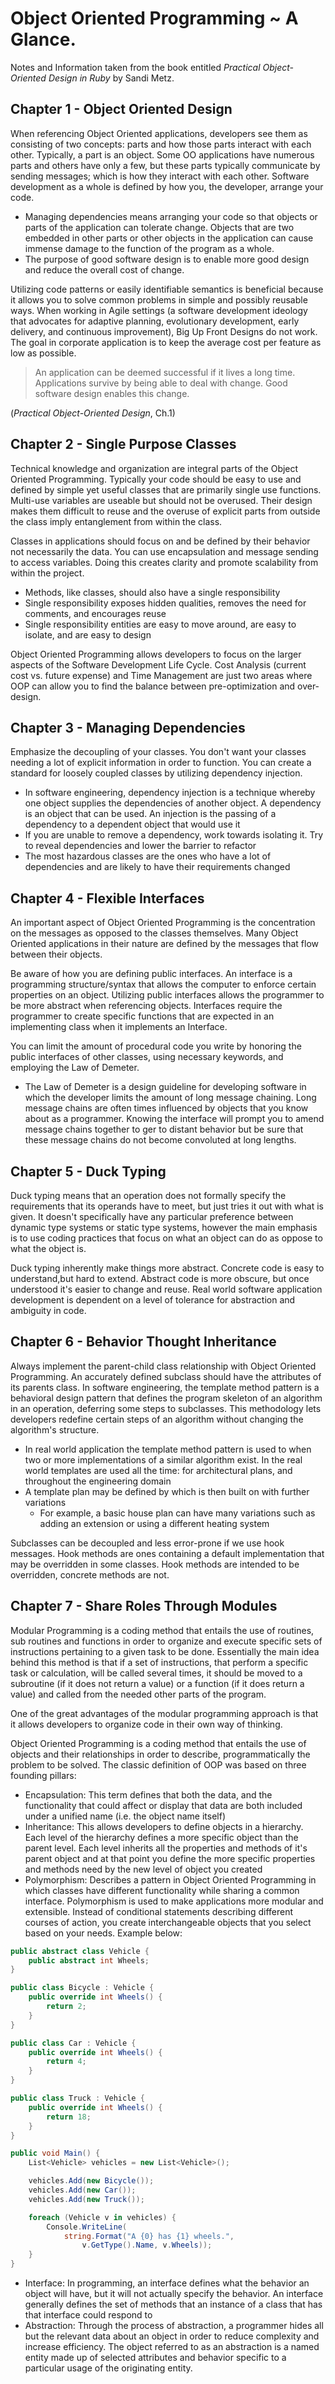 # Object Oriented Programming ~ A Glance. 
Notes and Information taken from the book entitled *Practical Object-Oriented Design in Ruby* by Sandi Metz. 

## Chapter 1 - Object Oriented Design 
When referencing Object Oriented applications, developers see them as consisting of two concepts: parts and how those parts interact with each other. Typically, a part is an object. Some OO applications have numerous parts and others have only a few, but these parts typically communicate by sending messages; which is how they interact with each other. Software development as a whole is defined by how you, the developer, arrange your code. 
* Managing dependencies means arranging your code so that objects or parts of the application can tolerate change. Objects that are two embedded in other parts or other objects in the application can cause immense damage to the function of the program as a whole. 
* The purpose of good software design is to enable more good design and reduce the overall cost of change. 

Utilizing code patterns or easily identifiable semantics is beneficial because it allows you to solve common problems in simple and possibly reusable ways. When working in Agile settings (a software development ideology that advocates for adaptive planning, evolutionary development, early delivery, and continuous improvement), Big Up Front Designs do not work. The goal in corporate application is to keep the average cost per feature as low as possible. 

> An application can be deemed successful if it lives a long time. Applications survive by being able to deal with change. Good software design enables this change. 

(*Practical Object-Oriented Design*, Ch.1)

## Chapter 2 - Single Purpose Classes 
Technical knowledge and organization are integral parts of the Object Oriented Programming. Typically your code should be easy to use and defined by simple yet useful classes that are primarily single use functions. Multi-use variables are useable but should not be overused. Their design makes them difficult to reuse and the overuse of explicit parts from outside the class imply entanglement from within the class.

Classes in applications should focus on and be defined by their behavior not necessarily the data. You can use encapsulation and message sending to access variables. Doing this creates clarity and promote scalability from within the project.  
* Methods, like classes, should also have a single responsibility
* Single responsibility exposes hidden qualities, removes the need for comments, and encourages reuse
* Single responsibility entities are easy to move around, are easy to isolate, and are easy to design 

Object Oriented Programming allows developers to focus on the larger aspects of the Software Development Life Cycle. Cost Analysis (current cost vs. future expense) and Time Management are just two areas where OOP can allow you to find the balance between pre-optimization and over-design. 

## Chapter 3 - Managing Dependencies
Emphasize the decoupling of your classes. You don't want your classes needing a lot of explicit information in order to function. You can create a standard for loosely coupled classes by utilizing dependency injection. 
* In software engineering, dependency injection is a technique whereby  one object supplies the dependencies of another object. A dependency is an object that can be used. An injection is the passing of a dependency to a dependent object that would use it
* If you are unable to remove a dependency, work towards isolating it. Try to reveal dependencies and lower the barrier to refactor 
* The most hazardous classes are the ones who have a lot of dependencies and are likely to have their requirements changed 

## Chapter 4 - Flexible Interfaces 
An important aspect of Object Oriented Programming  is the concentration on the messages as opposed to the classes themselves. Many Object Oriented applications in their nature are defined by the messages that flow between their objects. 

Be aware of how you are defining public interfaces. An interface is a programming structure/syntax that allows the computer to enforce certain properties on an object. Utilizing public interfaces allows the programmer to be more abstract when referencing objects. Interfaces require the programmer to create specific functions that are expected in an implementing class when it implements an Interface. 

You can limit the amount of procedural code you write by honoring the public interfaces of other classes, using necessary keywords, and employing the Law of Demeter. 
* The Law of Demeter is a design guideline for developing software in which the developer limits the amount of long message chaining. Long message chains are often times influenced by objects that you know about as a programmer. Knowing the interface will prompt you to amend message chains together to ger to distant behavior but be sure that these message chains do not become convoluted at long lengths. 

## Chapter 5 - Duck Typing 
Duck typing means that an operation does not formally specify the requirements that its operands have to meet, but just tries it out with what is given. It doesn't specifically have any particular preference between dynamic type systems or static type systems, however the main emphasis is to use coding practices that focus on what an object can do as oppose to what the object is. 

Duck typing inherently make things more abstract. Concrete code is easy to understand,but hard to extend. Abstract code is more obscure, but once understood it's easier to change and reuse. Real world software application development is dependent on a level of tolerance for abstraction and ambiguity in code. 

## Chapter 6 - Behavior Thought Inheritance
Always implement the parent-child class relationship with Object Oriented Programming. An accurately defined subclass should have the attributes of its parents class. In software engineering, the template method pattern is a behavioral design pattern that defines the program skeleton of an algorithm in an operation, deferring some steps to subclasses. This methodology lets developers redefine certain steps of an algorithm without changing the algorithm's structure. 
* In real world application the template method pattern is used to when two or more implementations of a similar algorithm exist. In the real world templates are used all the time: for architectural plans, and throughout the engineering domain 
* A template plan may be defined by which is then built on with further variations 
  * For example, a basic house plan can have many variations such as adding an extension or using a different heating system 

Subclasses can be decoupled and less error-prone if we use hook messages. Hook methods are ones containing a default implementation that may be overridden in some classes. Hook methods are intended to be overridden, concrete methods are not. 

## Chapter 7 - Share Roles Through Modules 
Modular Programming is a coding method that entails the use of routines, sub routines and functions in order to organize and execute specific sets of instructions pertaining to a given task to be done. Essentially the main idea behind this method is that if a set of instructions, that perform a specific task or calculation, will be called several times, it should be moved to a subroutine (if it does not return a value) or a function (if it does return a value) and called from the needed other parts of the program. 

One of the great advantages of the modular programming approach is that it allows developers to organize code in their own way of thinking. 

Object Oriented Programming is a coding method that entails the use of objects and their relationships in order to describe, programmatically the problem to be solved. The classic definition of OOP was based on three founding pillars: 
* Encapsulation: This term defines that both the data, and the functionality that could affect or display that data are both included under a unified name (i.e. the object name itself)
* Inheritance: This allows developers to define objects in a hierarchy. Each level of the hierarchy defines a more specific object than the parent level. Each level inherits all the properties and methods of it's parent object and at that point you define the more specific properties and methods need by the new level of object you created 
* Polymorphism: Describes a pattern in Object Oriented Programming in which classes have different functionality while sharing a common interface. Polymorphism is used to make applications more modular and extensible. Instead of conditional statements describing different courses of action, you create interchangeable objects that you select based on your needs. Example below: 

```C#
public abstract class Vehicle {
    public abstract int Wheels;
}

public class Bicycle : Vehicle {
    public override int Wheels() {
        return 2;
    }
}

public class Car : Vehicle {
    public override int Wheels() {
        return 4;
    }
}

public class Truck : Vehicle {
    public override int Wheels() {
        return 18;
    }
}

public void Main() {
    List<Vehicle> vehicles = new List<Vehicle>();

    vehicles.Add(new Bicycle());
    vehicles.Add(new Car());
    vehicles.Add(new Truck());

    foreach (Vehicle v in vehicles) {
        Console.WriteLine(
            string.Format("A {0} has {1} wheels.",
                v.GetType().Name, v.Wheels));
    }
}
```
* Interface: In programming, an interface defines what the behavior an object will have, but it will not actually specify the behavior. An interface generally defines the set of methods that an instance of a class that has that interface could respond to
* Abstraction: Through the process of abstraction, a programmer hides all but the relevant data about an object in order to reduce complexity and increase efficiency. The object referred to as an abstraction is a named entity made up of selected attributes and behavior specific to a particular usage of the originating entity. 


